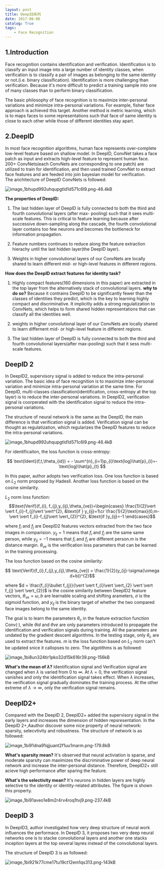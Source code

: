 ```yaml
---
layout: post
title: DeepID系列
date: 2017-06-06
catalog: True
tags:
    - Face Recognition
---
```


## 1.Introduction
Face recognition contains identification and verification. Identification is to classify an input image into a large number of identity classes, when verification is to classify a pair of images as belonging to the same identity or not.(i.e. binary classification). Identification is more challenging than verification. Because it's more difficult to predict a training sample into one of many classes than to perform binary classification.

The basic philosophy of face recognition is to maximize inter-personal variations and minimize intra-personal variations. For example, fisher face approach is achieved this target. Another method is metric learning, which is to maps faces to some representations such that face of same identity is close to each other while those of different identities stay apart.

## 2.DeepID
In most face recognition algorithms, human face represents over-complete low-level feature based on shallow model. In DeepID, ConvNet takes a face patch as input and extracts high-level feature to represent human face. 200+ ConvNets(each ConvNets are corresponding to one patch) are utilized to train  for identification, and then used trained ConvNet to extract face features and are feeded into join bayesian model for verification.  
The arichitecture of DeepID ConvNets is followed:

![image_1bhupd992uhqupgtld1d571c6l9.png-46.4kB][13]

[13]: http://static.zybuluo.com/GwanSiu/w67416fln6h1l4u9dshzdg8w/image_1bhupd992uhqupgtld1d571c6l9.png

**The properties of DeepID:**  

1. The last hidden layer of DeepID is fully connected to both the third and fourth convolutional layers (after max- pooling) such that it sees multi-scale features. This is critical to feature learning because after successive down-sampling along the cascade, the fourth convolutional layer contains too few neurons and becomes the bottleneck for information propagation.

2. Feature numbers continues to reduce along the feature extraction hierachy until the last hidden layer(the DeepID layer).

3. Weights in higher convolutional layers of our ConvNets are locally shared to learn different mid- or high-level features in different regions.

**How does the DeepID extract features for identity task?**

1. Highly compact features(160 dimensions in this paper) are extracted in the top layer from the alternatively stack of convolutional layers. **why to do so?** Because it contrains DeepID to be significantly fewer than the classes of identities they predict, which is the key to learning highly compact and discriminative. It implicitly adds a strong regulatization to ConvNets, which helps to form shared hidden representations that can classify all the identities well.

2. weights in higher convolutional layer of our ConvNets are locally shared to learn differnent mid- or high-level feature in different regions.  

3. The last hidden layer of DeepID is fully connected to both the third and fourth convolutional layers(after max-pooling) such that it sess multi-scale features.

## DeepID 2
In DeepID2, supervisory signal is added to reduce the intra-personal variation. The basic idea of face recognition is to maximize inter-personal variation and minimize intra-personal variation at the same time. For DeepID, multi-classes classification(identificaiton, cross-entropy at the top layer) is to reduce the inter-personal variations. In DeepID2, verification signal is coorperated with the identificaiton signal to reduce the intra-personal variations.

The structure of neural network is the same as the DeepID, the main difference is that verification signal is added. Verification signal can be thought as regulatization, which regularizes the DeepID features to reduce the intra-personal variations.

![image_1bhupd992uhqupgtld1d571c6l9.png-46.4kB][13]

[13]: http://static.zybuluo.com/GwanSiu/w67416fln6h1l4u9dshzdg8w/image_1bhupd992uhqupgtld1d571c6l9.png

For identificaiton, the loss function is cross-entropy:

$$
\text{Ident}(f,t,\theta_{id}) = - \sum^{n}_{i=1}p_{i}\text{log}\hat{p}_{i}=-\text{log}\hat{p}_{t}
$$

In this paper, author adopts two verification loss. One loss function is based on $L_{2}$ norm proposed by Hadesll. Another loss function is based on the cosine similarity.

$L_{2}$ norm loss function:
$$\text{Verif}(f_{i}, f_{j},y_{ij},\theta_{ve})=\begin{cases}
\frac{1}{2}\vert \vert f_{i}-f_{j}\vert \vert^{2}, &\text{if } y_{ij}=1\cr \frac{1}{2}\text{max}(0,m-\vert \vert f_{i}-f_{j}\vert \vert_{2})^{2}, &\text{if }y_{ij}=-1 \end{cases}$$

where $f_{i}$ and $f_{j}$ are DeepID2 features vectors extracted from the two face images in comparision. $y_{ij}=1$ means that $f_{i}$ and $f_{j}$ are the same same person, while $y_{ij}=-1$ means that $f_{i}$ and $f_{j}$ are different person.$m$ is the distance margin. $\theta_{ve}$ is the verification loss parameters that can be learned in the training processing.

The loss function based on the cosine similarity:

$$ \text{Verif}(f_{i},f_{j},y_{ij},\theta_{ve}) = \frac{1}{2}(y_{ij}-\sigma(\omega d+b))^{2}$$

where $d = \frac{f_{i}\bullet f_{j}}{\vert \vert  f_{i}\vert \vert_{2} \vert \vert f_{j} \vert \vert_{2}}$ is the cosine similarity between DeepID2 feature vectors, $\theta_{ve} = {\omega,b}$ are learnable scaling and shifting  arameters, $\sigma$ is the sigmoid function, and $y_{ij}$ is the binary target of whether the two compared face images belong to the same identity.

The goal is to learn the parameters $\theta_{c}$ in the feature extraction function Conv(·), while $\theta{id}$ and $\theta{ve}$ are only parameters introduced to propagate the identification and verification signals during training. All the parameters are undated by the gradient descent algorithms.
In the testing stage, only $\theta_{c}$ are used to extract the features. $m$ is the loss function based on $L_{2}$ norm can't be updated snice it callopses to zero. The algotithms is as followed:

![image_1bi8un324tir1pko32d15k616r39.png-156kB][14]

[14]: http://static.zybuluo.com/GwanSiu/eqvotpb5s4ee285f7bujxx6g/image_1bi8un324tir1pko32d15k616r39.png

**What's the mean of $\lambda$?**
Identification signal and Verification signal are changed when $\lambda$ is varied from $0$ to $\infty$. At $\lambda = 0$, the verification signal vanishes and only the identification signal takes effect. When $\lambda$ increases, the verification signal gradually dominates the training process. At the other extreme of $\lambda \rightarrow \infty$, only the verification signal remains.

## DeepID2+

Compared with the DeepID 2, DeepID2+ added the supervisory signal in the early layers and increases the dimension of hidden repsresentation. In the DeepID 2+,Aauthor discover some nice property of neural network: sparsity, selecvtivity and robustness. The structure of network is as followed:

![image_1bi91dna91qjjuant2f1uu1marm.png-179.8kB][16]

[16]: http://static.zybuluo.com/GwanSiu/mqz44xsil7ngw2rxm2anyekz/image_1bi91dna91qjjuant2f1uu1marm.png

**What's sparsity mean?** It's observed that neural activiation is sparse, and moderate sparsity can maximizes the discriminative power of deep neural network and increase the inter-personal distance. Therefore, DeepID2+ still acieve high performance after sparing the feature. 

**What's the selectivity mean?** It's neurons in hidden layers are highly selective to the identity or identity-related attributes. The figure is shown this property.

![image_1bi91aveo1e8m2r4rv4roq1tvj9.png-237.4kB][15]

[15]: http://static.zybuluo.com/GwanSiu/c5eec4i77zjk2leba46vk8p1/image_1bi91aveo1e8m2r4rv4roq1tvj9.png

## DeepID 3

In DeepID3, author investigated how very deep structure of neural work influences the performace. In DeepID 3, it proposes two very deep neural networks one is to stacke convolutional layers and another one stacks inception layers at the top several layres instead of the convolutional layers.

The structure of DeepID 3 is as followed:

![image_1bi921k77cme17tu19ct12em1qs313.png-143kB][17]

[17]: http://static.zybuluo.com/GwanSiu/1lru1luh4aj9398wj36qlh6y/image_1bi921k77cme17tu19ct12em1qs313.png











